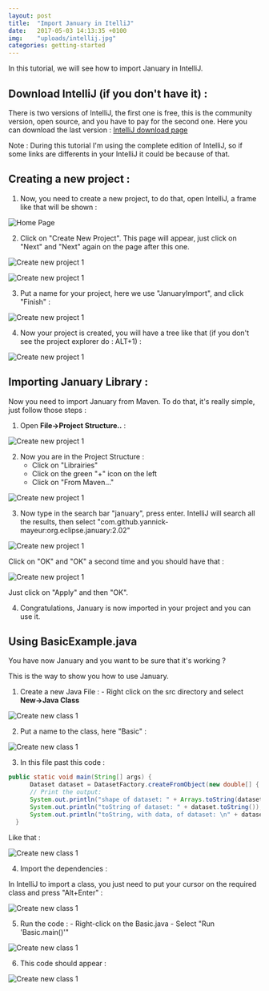 ```yaml
---
layout: post
title:  "Import January in ItelliJ"
date:   2017-05-03 14:13:35 +0100
img:    "uploads/intellij.jpg"
categories: getting-started
---
```


In this tutorial, we will see how to import January in IntelliJ.

## Download IntelliJ (if you don't have it) :

There is two versions of IntelliJ, the first one is free, this is the community version, open source, and you have to pay for the second one.
Here you can download the last version :
[IntelliJ download page](https://www.jetbrains.com/idea/download/#section=windows)

Note : During this tutorial I'm using the complete edition of IntelliJ, so if some links are differents in your IntelliJ it could be because of that.

## Creating a new project :

  1. Now, you need to create a new project, to do that, open IntelliJ, a frame like that will be shown :

![Home Page](https://github.com/PierreSachot/JanuaryIntelliJIntegration/blob/master/images/Screenshot_1.png?raw=true)

 2. Click on "Create New Project". This page will appear, just click on "Next" and "Next" again on the page after this one.

![Create new project 1](https://github.com/PierreSachot/JanuaryIntelliJIntegration/blob/master/images/Screenshot_2.png?raw=true)

![Create new project 1](https://github.com/PierreSachot/JanuaryIntelliJIntegration/blob/master/images/Screenshot_3.png?raw=true)

 3. Put a name for your project, here we use "JanuaryImport", and click "Finish" :

![Create new project 1](https://github.com/PierreSachot/JanuaryIntelliJIntegration/blob/master/images/Screenshot_4.png?raw=true)

 4. Now your project is created, you will have a tree like that (if you don't see the project explorer do : ALT+1) :

![Create new project 1]()

## Importing January Library :

Now you need to import January from Maven. To do that, it's really simple, just follow those steps :

  1. Open **File->Project Structure..** :

![Create new project 1](https://github.com/PierreSachot/JanuaryIntelliJIntegration/blob/master/images/Screenshot_5.png?raw=true)

  2. Now you are in the Project Structure :
      - Click on "Librairies"
      - Click on the green "+" icon on the left
      - Click on "From Maven..."

![Create new project 1](https://github.com/PierreSachot/JanuaryIntelliJIntegration/blob/master/images/Screenshot_6.png?raw=true)

  3. Now type in the search bar "january", press enter. IntelliJ will search all the results, then select "com.github.yannick-mayeur:org.eclipse.january:2.02"

![Create new project 1](https://github.com/PierreSachot/JanuaryIntelliJIntegration/blob/master/images/Screenshot_7.png?raw=true)

  Click on "OK" and "OK" a second time and you should have that :

![Create new project 1](https://github.com/PierreSachot/JanuaryIntelliJIntegration/blob/master/images/Screenshot_8.png?raw=true)

  Just click on "Apply" and then "OK".

  4. Congratulations, January is now imported in your project and you can use it.

## Using BasicExample.java

You have now January and you want to be sure that it's working ?

This is the way to show you how to use January.

  1. Create a new Java File :
    - Right click on the src directory and select **New->Java Class**

![Create new class 1](https://github.com/PierreSachot/JanuaryIntelliJIntegration/blob/master/images/Screenshot_9.png?raw=true)

  2. Put a name to the class, here "Basic" :

![Create new class 1](https://github.com/PierreSachot/JanuaryIntelliJIntegration/blob/master/images/Screenshot_10.png?raw=true)

  3. In this file past this code :

  ```java
  public static void main(String[] args) {
        Dataset dataset = DatasetFactory.createFromObject(new double[] { 1,2, 3, 4, 5, 6, 7, 8, 9 });
        // Print the output:
        System.out.println("shape of dataset: " + Arrays.toString(dataset.getShape()));
        System.out.println("toString of dataset: " + dataset.toString());
        System.out.println("toString, with data, of dataset: \n" + dataset.toString(true));
    }
   ```

   Like that :

![Create new class 1](https://github.com/PierreSachot/JanuaryIntelliJIntegration/blob/master/images/Screenshot_11.png?raw=true)

  4. Import the dependencies :

In IntelliJ to import a class, you just need to put your cursor on the required class and press "Alt+Enter" :

![Create new class 1](https://github.com/PierreSachot/JanuaryIntelliJIntegration/blob/master/images/Screenshot_12.png?raw=true)

  5. Run the code :
    - Right-click on the Basic.java
    - Select "Run 'Basic.main()'"

![Create new class 1](https://github.com/PierreSachot/JanuaryIntelliJIntegration/blob/master/images/Screenshot_13.png?raw=true)

  6. This code should appear :

![Create new class 1](https://github.com/PierreSachot/JanuaryIntelliJIntegration/blob/master/images/Screenshot_14.png?raw=true)
